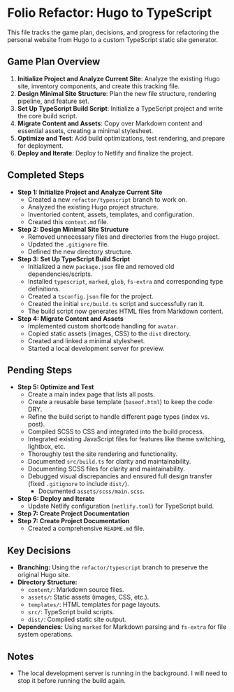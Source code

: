 # Folio Refactor: Hugo to TypeScript

This file tracks the game plan, decisions, and progress for refactoring the personal website from Hugo to a custom TypeScript static site generator.

## Game Plan Overview

1.  **Initialize Project and Analyze Current Site**: Analyze the existing Hugo site, inventory components, and create this tracking file.
2.  **Design Minimal Site Structure**: Plan the new file structure, rendering pipeline, and feature set.
3.  **Set Up TypeScript Build Script**: Initialize a TypeScript project and write the core build script.
4.  **Migrate Content and Assets**: Copy over Markdown content and essential assets, creating a minimal stylesheet.
5.  **Optimize and Test**: Add build optimizations, test rendering, and prepare for deployment.
6.  **Deploy and Iterate**: Deploy to Netlify and finalize the project.

## Completed Steps

*   **Step 1: Initialize Project and Analyze Current Site**
    *   Created a new `refactor/typescript` branch to work on.
    *   Analyzed the existing Hugo project structure.
    *   Inventoried content, assets, templates, and configuration.
    *   Created this `context.md` file.
*   **Step 2: Design Minimal Site Structure**
    *   Removed unnecessary files and directories from the Hugo project.
    *   Updated the `.gitignore` file.
    *   Defined the new directory structure.
*   **Step 3: Set Up TypeScript Build Script**
    *   Initialized a new `package.json` file and removed old dependencies/scripts.
    *   Installed `typescript`, `marked`, `glob`, `fs-extra` and corresponding type definitions.
    *   Created a `tsconfig.json` file for the project.
    *   Created the initial `src/build.ts` script and successfully ran it.
    *   The build script now generates HTML files from Markdown content.
*   **Step 4: Migrate Content and Assets**
    *   Implemented custom shortcode handling for `avatar`.
    *   Copied static assets (images, CSS) to the `dist` directory.
    *   Created and linked a minimal stylesheet.
    *   Started a local development server for preview.

## Pending Steps

*   **Step 5: Optimize and Test**
    *   Create a main index page that lists all posts.
    *   Create a reusable base template (`baseof.html`) to keep the code DRY.
    *   Refine the build script to handle different page types (index vs. post).
    *   Compiled SCSS to CSS and integrated into the build process.
    *   Integrated existing JavaScript files for features like theme switching, lightbox, etc.
    *   Thoroughly test the site rendering and functionality.
    *   Documented `src/build.ts` for clarity and maintainability.
    *   Documenting SCSS files for clarity and maintainability.
    *   Debugged visual discrepancies and ensured full design transfer (fixed `.gitignore` to include `dist/`).
        *   Documented `assets/scss/main.scss`.
*   **Step 6: Deploy and Iterate**
    *   Update Netlify configuration (`netlify.toml`) for TypeScript build.
*   **Step 7: Create Project Documentation**
*   **Step 7: Create Project Documentation**
    *   Created a comprehensive `README.md` file.

## Key Decisions

*   **Branching:** Using the `refactor/typescript` branch to preserve the original Hugo site.
*   **Directory Structure:**
    *   `content/`: Markdown source files.
    *   `assets/`: Static assets (images, CSS, etc.).
    *   `templates/`: HTML templates for page layouts.
    *   `src/`: TypeScript build scripts.
    *   `dist/`: Compiled static site output.
*   **Dependencies:** Using `marked` for Markdown parsing and `fs-extra` for file system operations.

## Notes

*   The local development server is running in the background. I will need to stop it before running the build again.
